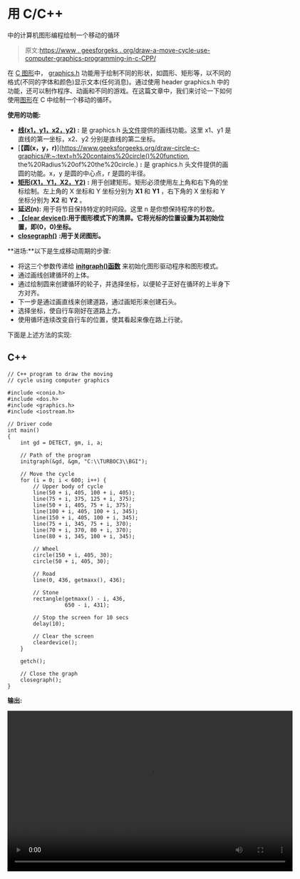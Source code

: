# 用 C/C++

中的计算机图形编程绘制一个移动的循环

> 原文:[https://www . geesforgeks . org/draw-a-move-cycle-use-computer-graphics-programming-in-c-CPP/](https://www.geeksforgeeks.org/draw-a-moving-cycle-using-computer-graphics-programming-in-c-cpp/)

在 [C 图形](https://www.geeksforgeeks.org/add-graphics-h-c-library-gcc-compiler-linux/)中， [graphics.h](https://www.geeksforgeeks.org/include-graphics-h-codeblocks/) 功能用于绘制不同的形状，如圆形、矩形等，以不同的格式(不同的字体和颜色)显示文本(任何消息)。通过使用 header graphics.h 中的功能，还可以制作程序、动画和不同的游戏。在这篇文章中，我们来讨论一下如何使用[图形](https://www.geeksforgeeks.org/applications-of-computer-graphics/)在 C 中绘制一个移动的循环。

**使用的功能:**

*   [**线(x1，y1，x2，y2)**](https://www.geeksforgeeks.org/draw-line-c-graphics/) **:** 是 graphics.h [头文件](https://www.geeksforgeeks.org/header-files-in-c-cpp-and-its-uses/)提供的画线功能。这里 x1、y1 是直线的第一坐标，x2、y2 分别是直线的第二坐标。
*   [**【圆(x，y，r)**](https://www.geeksforgeeks.org/draw-circle-c-graphics/#:~:text=h%20contains%20circle()%20function, the%20Radius%20of%20the%20circle.) **:** 是 graphics.h 头文件提供的画圆的功能。x，y 是圆的中心点，r 是圆的半径。
*   [**矩形(X1，Y1，X2，Y2)**](https://www.geeksforgeeks.org/draw-rectangle-c-graphics/) **:** 用于创建矩形。矩形必须使用左上角和右下角的坐标绘制。左上角的 X 坐标和 Y 坐标分别为 **X1** 和 **Y1** ，右下角的 X 坐标和 Y 坐标分别为 **X2** 和 **Y2** 。
*   **延迟(n):** 用于将节目保持特定的时间段。这里 n 是你想保持程序的秒数。
*   [**【clear device()**](https://www.geeksforgeeks.org/cleardevice-function-c/)**:用于图形模式下的清屏。它将光标的位置设置为其初始位置，即(0，0)坐标。**
*   [**closegraph()**](https://www.geeksforgeeks.org/closegraph-function-c/) **:用于关闭图形。**

**进场:**以下是生成移动周期的步骤:

*   将这三个参数传递给 [**initgraph()函数**](https://www.geeksforgeeks.org/basic-graphic-programming-in-c/) 来初始化图形驱动程序和图形模式。
*   通过画线创建循环的上体。
*   通过绘制圆来创建循环的轮子，并选择坐标，以便轮子正好在循环的上半身下方对齐。
*   下一步是通过画直线来创建道路，通过画矩形来创建石头。
*   选择坐标，使自行车刚好在道路上方。
*   使用循环连续改变自行车的位置，使其看起来像在路上行驶。

下面是上述方法的实现:

## C++

```
// C++ program to draw the moving
// cycle using computer graphics

#include <conio.h>
#include <dos.h>
#include <graphics.h>
#include <iostream.h>

// Driver code
int main()
{
    int gd = DETECT, gm, i, a;

    // Path of the program
    initgraph(&gd, &gm, "C:\\TURBOC3\\BGI");

    // Move the cycle
    for (i = 0; i < 600; i++) {
        // Upper body of cycle
        line(50 + i, 405, 100 + i, 405);
        line(75 + i, 375, 125 + i, 375);
        line(50 + i, 405, 75 + i, 375);
        line(100 + i, 405, 100 + i, 345);
        line(150 + i, 405, 100 + i, 345);
        line(75 + i, 345, 75 + i, 370);
        line(70 + i, 370, 80 + i, 370);
        line(80 + i, 345, 100 + i, 345);

        // Wheel
        circle(150 + i, 405, 30);
        circle(50 + i, 405, 30);

        // Road
        line(0, 436, getmaxx(), 436);

        // Stone
        rectangle(getmaxx() - i, 436,
                  650 - i, 431);

        // Stop the screen for 10 secs
        delay(10);

        // Clear the screen
        cleardevice();
    }

    getch();

    // Close the graph
    closegraph();
}
```

**输出:**

<video class="wp-video-shortcode" id="video-650104-1" width="640" height="360" preload="metadata" controls=""><source type="video/mp4" src="https://media.geeksforgeeks.org/wp-content/uploads/20210722133810/cycle.mp4?_=1">[https://media.geeksforgeeks.org/wp-content/uploads/20210722133810/cycle.mp4](https://media.geeksforgeeks.org/wp-content/uploads/20210722133810/cycle.mp4)</video>